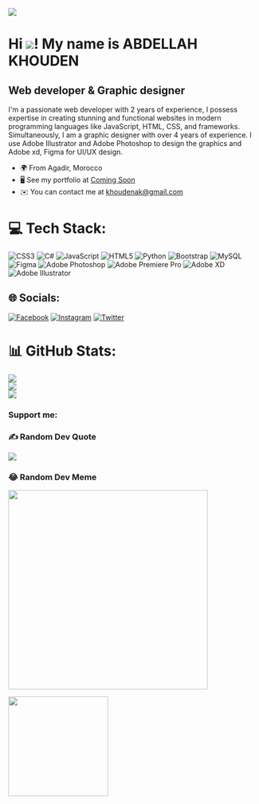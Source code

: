 [![](https://visitcount.itsvg.in/api?id=abdellahak&icon=0&color=12)](https://visitcount.itsvg.in)
<h1 dir="auto">Hi <span><img src="https://user-images.githubusercontent.com/18350557/176309783-0785949b-9127-417c-8b55-ab5a4333674e.gif"</span>!  My name is ABDELLAH KHOUDEN</h1>

<h2>Web developer & Graphic designer</h2>

<p dir="auto">I'm a passionate web developer  with 2 years of experience, I possess expertise in creating stunning and functional websites in modern programming languages like JavaScript, HTML, CSS, and frameworks. Simultaneously, I am a graphic designer with over 4 years of experience. I use Adobe Illustrator and Adobe Photoshop to design the graphics and Adobe xd, Figma for UI/UX design.</p>

<ul dir="auto">
  <li>🌍  From Agadir, Morocco</li>
  <li>🖥️  See my portfolio at <a href="https://comingsoon" target="_blank">Coming Soon</a></li>
  <li>✉️  You can contact me at <a href="mailto:khoudenak@gmail.com">khoudenak@gmail.com</a></li>
</ul>

# 💻 Tech Stack:

![CSS3](https://img.shields.io/badge/css3-%231572B6.svg?style=for-the-badge&logo=css3&logoColor=white) ![C#](https://img.shields.io/badge/c%23-%23239120.svg?style=for-the-badge&logo=csharp&logoColor=white) ![JavaScript](https://img.shields.io/badge/javascript-%23323330.svg?style=for-the-badge&logo=javascript&logoColor=%23F7DF1E) ![HTML5](https://img.shields.io/badge/html5-%23E34F26.svg?style=for-the-badge&logo=html5&logoColor=white) ![Python](https://img.shields.io/badge/python-3670A0?style=for-the-badge&logo=python&logoColor=ffdd54) ![Bootstrap](https://img.shields.io/badge/bootstrap-%238511FA.svg?style=for-the-badge&logo=bootstrap&logoColor=white) ![MySQL](https://img.shields.io/badge/mysql-%2300000f.svg?style=for-the-badge&logo=mysql&logoColor=white) ![Figma](https://img.shields.io/badge/figma-%23F24E1E.svg?style=for-the-badge&logo=figma&logoColor=white) ![Adobe Photoshop](https://img.shields.io/badge/adobe%20photoshop-%2331A8FF.svg?style=for-the-badge&logo=adobe%20photoshop&logoColor=white) ![Adobe Premiere Pro](https://img.shields.io/badge/Adobe%20Premiere%20Pro-9999FF.svg?style=for-the-badge&logo=Adobe%20Premiere%20Pro&logoColor=white) ![Adobe XD](https://img.shields.io/badge/Adobe%20XD-470137?style=for-the-badge&logo=Adobe%20XD&logoColor=#FF61F6) ![Adobe Illustrator](https://img.shields.io/badge/adobe%20illustrator-%23FF9A00.svg?style=for-the-badge&logo=adobe%20illustrator&logoColor=white)

## 🌐 Socials:

[![Facebook](https://img.shields.io/badge/Facebook-%231877F2.svg?logo=Facebook&logoColor=white)](https://facebook.com/abdellah.khouden.50) [![Instagram](https://img.shields.io/badge/Instagram-%23E4405F.svg?logo=Instagram&logoColor=white)](https://instagram.com/abdellahps) [![Twitter](https://img.shields.io/badge/Twitter-%231DA1F2.svg?logo=Twitter&logoColor=white)](https://twitter.com/AbdellahKhouden) 


# 📊 GitHub Stats:

![](https://github-readme-stats.vercel.app/api?username=abdellahak&theme=dark&hide_border=false&include_all_commits=true&count_private=false)<br/>
![](https://github-readme-streak-stats.herokuapp.com/?user=abdellahak&theme=dark&hide_border=false)<br/>
![](https://github-readme-stats.vercel.app/api/top-langs/?username=abdellahak&theme=dark&hide_border=false&include_all_commits=true&count_private=false&layout=compact)


<h3>Support me:</h3>

### ✍️ Random Dev Quote
![](https://quotes-github-readme.vercel.app/api?type=horizontal&theme=radical)


### 😂 Random Dev Meme
<img src='https://randommeme-five.vercel.app/' style="height: 400px;"/>


<p dir="auto"><a href="https://www.buymeacoffee.com/MingoAk" rel="nofollow"><img src="https://camo.githubusercontent.com/28aae05a0fba45679e8e27d90609601e249b64a5fe30dfef05495de4f4e318d4/68747470733a2f2f63646e2e6275796d6561636f666665652e636f6d2f627574746f6e732f76322f64656661756c742d79656c6c6f772e706e67" width="200" data-canonical-src="https://cdn.buymeacoffee.com/buttons/v2/default-yellow.png" style="max-width: 100%;"></a></p>
